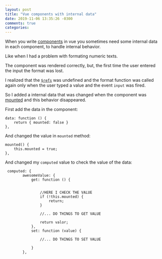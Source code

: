 ```yaml
---
layout: post
title: "Vue components with internal data"
date: 2019-11-06 13:35:26 -0300
comments: true
categories: 
---
```

When you write [components](https://br.vuejs.org/v2/guide/components.html) in vue you sometimes need some internal data in each component, to handle internal behavior.

Like when I had a problem with formating numeric texts.

The component was rendered correctly, but, the first time the user entered the input the format was lost.

I realized that the [`$refs`](https://br.vuejs.org/v2/guide/components-edge-cases.html#Acessando-Instancias-de-Componentes-e-Elementos-Filhos) was undefined and the format function was called again only when the user typed a value and the event `input` was fired.

So I added a internal data that was changed when the component was [mounted](https://vuejs.org/v2/guide/instance.html#Lifecycle-Diagram) and this behavior disappeared.

First add the data in the component:

~~~
data: function () {
    return { mounted: false }
},
~~~

And changed the value in `mounted` method:

~~~
mounted() {      
    this.mounted = true;
},
~~~

And changed my `computed` value to check the value of the data:

~~~
 computed: {
        awesomeValue: {
            get: function () {

                
                //HERE I CHECK THE VALUE
                if (!this.mounted) {
                    return;
                }

                //... DO THINGS TO GET VALUE

                return valor;
            },
            set: function (value) {

                //... DO THINGS TO SET VALUE

            }
        },

~~~